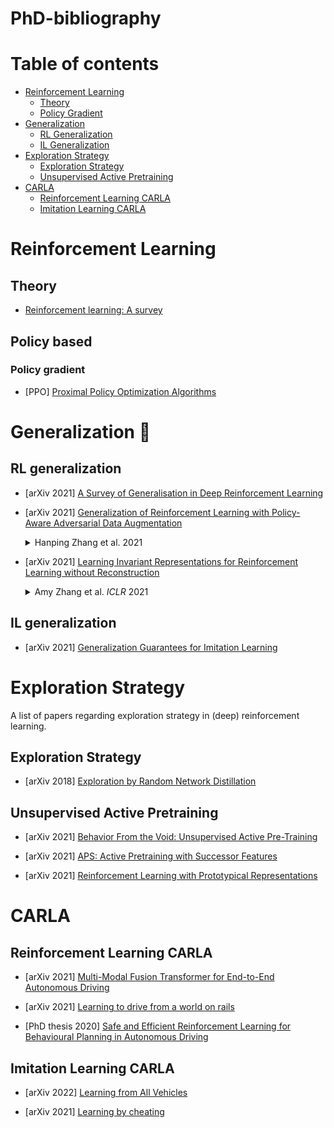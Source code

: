 # PhD-bibliography

# Table of contents

* [Reinforcement Learning](#reinforcement-learning)
  * [Theory](#theory) 
  * [Policy Gradient](#policy-gradient)
* [Generalization](#generalization-dart)
  * [RL Generalization](#rl-generalization)
  * [IL Generalization](#il-generalization)
* [Exploration Strategy](#exploration-strategy)
  * [Exploration Strategy](#Exploration-Strategy)
  * [Unsupervised Active Pretraining](#Unsupervised-Active-Pretraining)
* [CARLA](#carla)
  * [Reinforcement Learning CARLA](#reinforcement-learning-carla)
  * [Imitation Learning CARLA](#imitation-learning-carla)

# Reinforcement Learning

## Theory
* [Reinforcement learning: A survey](https://arxiv.org/abs/2111.09794)

## Policy based
### Policy gradient
* [PPO] [Proximal Policy Optimization Algorithms](https://arxiv.org/abs/1707.06347)

# Generalization :dart:

## RL generalization

* [arXiv 2021] [A Survey of Generalisation in Deep Reinforcement Learning](https://arxiv.org/abs/2111.09794)
* [arXiv 2021] [Generalization of Reinforcement Learning with Policy-Aware Adversarial Data Augmentation](https://arxiv.org/abs/2106.15587)
  <details>
    <summary> Hanping Zhang et al. 
        <em></em> 2021 </summary>
    The generalization gap in reinforcement learning (RL) has been a significant obstacle that prevents the RL agent from learning general skills and adapting to varying environments. Increasing the generalization capacity of the RL systems can significantly improve their performance on real-world working environments. In this work, we propose a novel policy-aware adversarial data augmentation method to augment the standard policy learning method with automatically generated trajectory data. Different from the commonly used observation transformation based data augmentations, our proposed method adversarially generates new trajectory data based on the policy gradient objective and aims to more effectively increase the RL agent's generalization ability with the policy-aware data augmentation. Moreover, we further deploy a mixup step to integrate the original and generated data to enhance the generalization capacity while mitigating the over-deviation of the adversarial data. We conduct experiments on a number of RL tasks to investigate the generalization performance of the proposed method by comparing it with the standard baselines and the state-of-the-art mixreg approach. The results show our method can generalize well with limited training diversity, and achieve the state-of-the-art generalization test performance.
    </details>
    
* [arXiv 2021] [Learning Invariant Representations for Reinforcement Learning without Reconstruction](https://arxiv.org/abs/2006.10742)
  <details>
    <summary> Amy Zhang et al. 
        <em>ICLR</em> 2021 </summary>
    We study how representation learning can accelerate reinforcement learning from rich observations, such as images, without relying either on domain knowledge or pixel-reconstruction. Our goal is to learn representations that both provide for effective downstream control and invariance to task-irrelevant details. Bisimulation metrics quantify behavioral similarity between states in continuous MDPs, which we propose using to learn robust latent representations which encode only the task-relevant information from observations. Our method trains encoders such that distances in latent space equal bisimulation distances in state space. We demonstrate the effectiveness of our method at disregarding task-irrelevant information using modified visual MuJoCo tasks, where the background is replaced with moving distractors and natural videos, while achieving SOTA performance. We also test a first-person highway driving task where our method learns invariance to clouds, weather, and time of day. Finally, we provide generalization results drawn from properties of bisimulation metrics, and links to causal inference.
    </details>

## IL generalization

* [arXiv 2021] [Generalization Guarantees for Imitation Learning](https://arxiv.org/pdf/2008.01913)

# Exploration Strategy

A list of papers regarding exploration strategy in (deep) reinforcement learning.

## Exploration Strategy

* [arXiv 2018] [Exploration by Random Network Distillation](https://arxiv.org/abs/1810.12894)



## Unsupervised Active Pretraining

* [arXiv 2021] [Behavior From the Void: Unsupervised Active Pre-Training](https://arxiv.org/abs/2103.04551)

* [arXiv 2021] [APS: Active Pretraining with Successor Features](https://arxiv.org/abs/2108.13956)

* [arXiv 2021] [Reinforcement Learning with Prototypical Representations](https://arxiv.org/abs/2102.11271)


# CARLA

## Reinforcement Learning CARLA

* [arXiv 2021] [Multi-Modal Fusion Transformer for End-to-End Autonomous Driving](https://arxiv.org/abs/2104.09224)

* [arXiv 2021] [Learning to drive from a world on rails](https://arxiv.org/pdf/2105.00636)

* [PhD thesis 2020] [Safe and Efficient Reinforcement Learning for Behavioural Planning in Autonomous Driving](https://hal.inria.fr/tel-03035705/document)


## Imitation Learning CARLA

* [arXiv 2022] [Learning from All Vehicles](https://arxiv.org/pdf/2203.11934)

* [arXiv 2021] [Learning by cheating](https://arxiv.org/pdf/1912.12294)

